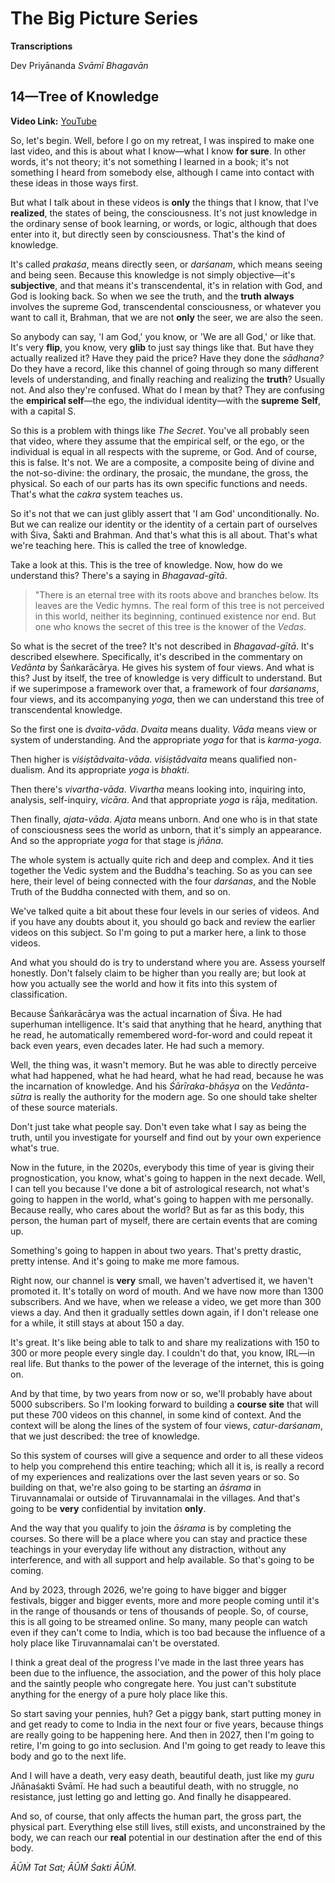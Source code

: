 # The Big Picture Series

**Transcriptions**

Dev Priyānanda *Svāmī* *Bhagavān*

## 14—Tree of Knowledge

**Video Link:** [YouTube](https://www.youtube.com/watch?v=A4fPSNX6qvM)

So, let's begin. Well, before I go on my retreat, I was inspired to make one last video, and this is about what I know—what I know **for sure**. In other words, it's not theory; it's not something I learned in a book; it's not something I heard from somebody else, although I came into contact with these ideas in those ways first.

But what I talk about in these videos is **only** the things that I know, that I've **realized**, the states of being, the consciousness. It's not just knowledge in the ordinary sense of book learning, or words, or logic, although that does enter into it, but directly seen by consciousness. That's the kind of knowledge.

It's called *prakaśa*, means directly seen, or *darśanam*, which means seeing and being seen. Because this knowledge is not simply objective—it's **subjective**, and that means it's transcendental, it's in relation with God, and God is looking back. So when we see the truth, and the **truth** **always** involves the supreme God, transcendental consciousness, or whatever you want to call it, Brahman, that we are not **only** the seer, we are also the seen.

So anybody can say, 'I am God,' you know, or 'We are all God,' or like that. It's very **flip**, you know, very **glib** to just say things like that. But have they actually realized it? Have they paid the price? Have they done the *sādhana?* Do they have a record, like this channel of going through so many different levels of understanding, and finally reaching and realizing the **truth**? Usually not. And also they're confused. What do I mean by that? They are confusing the **empirical self**—the ego, the individual identity—with the **supreme** **Self**, with a capital S. 

So this is a problem with things like *The Secret*. You've all probably seen that video, where they assume that the empirical self, or the ego, or the individual is equal in all respects with the supreme, or God. And of course, this is false. It's not. We are a composite, a composite being of divine and the not-so-divine: the ordinary, the prosaic, the mundane, the gross, the physical. So each of our parts has its own specific functions and needs. That's what the *cakra* system teaches us.

So it's not that we can just glibly assert that 'I am God' unconditionally. No. But we can realize our identity or the identity of a certain part of ourselves with Śiva, Śakti and Brahman. And that's what this is all about. That's what we're teaching here. This is called the tree of knowledge.

Take a look at this. This is the tree of knowledge. Now, how do we understand this? There's a saying in *Bhagavad-gītā*. 

> "There is an eternal tree with its roots above and branches below. Its leaves are the Vedic hymns. The real form of this tree is not perceived in this world, neither its beginning, continued existence nor end. But one who knows the secret of this tree is the knower of the *Vedas*. 

So what is the secret of the tree? It's not described in *Bhagavad-gītā*. It's described elsewhere. Specifically, it's described in the commentary on *Vedānta* by Śaṅkarācārya. He gives his system of four views. And what is this? Just by itself, the tree of knowledge is very difficult to understand. But if we superimpose a framework over that, a framework of four *darśanams*, four views, and its accompanying *yoga*, then we can understand this tree of transcendental knowledge. 

So the first one is *dvaita-vāda*. *Dvaita* means duality. *Vāda* means view or system of understanding. And the appropriate *yoga* for that is *karma-yoga*. 

Then higher is *viśiṣtādvaita-vāda*. *viśiṣtādvaita* means qualified non-dualism. And its appropriate *yoga* is *bhakti*. 

Then there's *vivartha-vāda*. *Vivartha* means looking into, inquiring into, analysis, self-inquiry, *vicāra*. And that appropriate *yoga* is rāja, meditation. 

Then finally, *ajata-vāda*. *Ajata* means unborn. And one who is in that state of consciousness sees the world as unborn, that it's simply an appearance. And so the appropriate *yoga* for that stage is *jñāna*.

The whole system is actually quite rich and deep and complex. And it ties together the Vedic system and the Buddha's teaching. So as you can see here, their level of being connected with the four *darśanas*, and the Noble Truth of the Buddha connected with them, and so on.

We've talked quite a bit about these four levels in our series of videos. And if you have any doubts about it, you should go back and review the earlier videos on this subject. So I'm going to put a marker here, a link to those videos.

And what you should do is try to understand where you are. Assess yourself honestly. Don't falsely claim to be higher than you really are; but look at how you actually see the world and how it fits into this system of classification. 

Because Śaṅkarācārya was the actual incarnation of Śiva. He had superhuman intelligence. It's said that anything that he heard, anything that he read, he automatically remembered word-for-word and could repeat it back even years, even decades later. He had such a memory. 

Well, the thing was, it wasn't memory. But he was able to directly perceive what had happened, what he had heard, what he had read, because he was the incarnation of knowledge. And his *Śārīraka-bhāṣya* on the *Vedānta-sūtra* is really the authority for the modern age. So one should take shelter of these source materials.

Don't just take what people say. Don't even take what I say as being the truth, until you investigate for yourself and find out by your own experience what's true. 

Now in the future, in the 2020s, everybody this time of year is giving their prognostication, you know, what's going to happen in the next decade. Well, I can tell you because I've done a bit of astrological research, not what's going to happen in the world, what's going to happen with me personally. Because really, who cares about the world? But as far as this body, this person, the human part of myself, there are certain events that are coming up.

Something's going to happen in about two years. That's pretty drastic, pretty intense. And it's going to make me more famous.

Right now, our channel is **very** small, we haven't advertised it, we haven't promoted it. It's totally on word of mouth. And we have now more than 1300 subscribers. And we have, when we release a video, we get more than 300 views a day. And then it gradually settles down again, if I don't release one for a while, it still stays at about 150 a day. 

It's great. It's like being able to talk to and share my realizations with 150 to 300 or more people every single day. I couldn't do that, you know, IRL—in real life. But thanks to the power of the leverage of the internet, this is going on.

And by that time, by two years from now or so, we'll probably have about 5000 subscribers. So I'm looking forward to building a **course site** that will put these 700 videos on this channel, in some kind of context. And the context will be along the lines of the system of four views, *catur-darśanam*, that we just described: the tree of knowledge.

So this system of courses will give a sequence and order to all these videos to help you comprehend this entire teaching; which all it is, is really a record of my experiences and realizations over the last seven years or so. So building on that, we're also going to be starting an *āśrama* in Tiruvannamalai or outside of Tiruvannamalai in the villages. And that's going to be **very** confidential by invitation **only**.

And the way that you qualify to join the *āśrama* is by completing the courses. So there will be a place where you can stay and practice these teachings in your everyday life without any distraction, without any interference, and with all support and help available. So that's going to be coming.

And by 2023, through 2026, we're going to have bigger and bigger festivals, bigger and bigger events, more and more people coming until it's in the range of thousands or tens of thousands of people. So, of course, this is all going to be streamed online. So many, many people can watch even if they can't come to India, which is too bad because the influence of a holy place like Tiruvannamalai can't be overstated.

I think a great deal of the progress I've made in the last three years has been due to the influence, the association, and the power of this holy place and the saintly people who congregate here. You just can't substitute anything for the energy of a pure holy place like this. 

So start saving your pennies, huh? Get a piggy bank, start putting money in and get ready to come to India in the next four or five years, because things are really going to be happening here. And then in 2027, then I'm going to retire, I'm going to go into seclusion. And I'm going to get ready to leave this body and go to the next life.

And I will have a death, very easy death, beautiful death, just like my *guru* Jñānaśakti Svāmī. He had such a beautiful death, with no struggle, no resistance, just letting go and letting go. And finally he disappeared.

And so, of course, that only affects the human part, the gross part, the physical part. Everything else still lives, still exists, and unconstrained by the body, we can reach our **real** potential in our destination after the end of this body.

*ĀŪṀ Tat Sat; ĀŪṀ Śakti ĀŪṀ.*